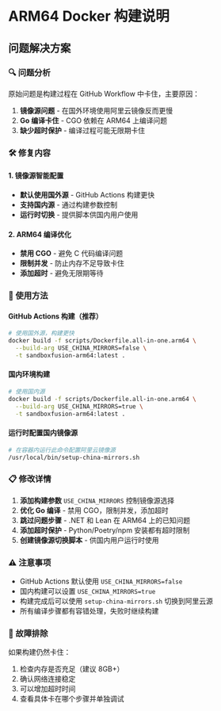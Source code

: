 # ARM64 Docker 构建说明

## 问题解决方案

### 🔍 问题分析
原始问题是构建过程在 GitHub Workflow 中卡住，主要原因：
1. **镜像源问题** - 在国外环境使用阿里云镜像反而更慢
2. **Go 编译卡住** - CGO 依赖在 ARM64 上编译问题
3. **缺少超时保护** - 编译过程可能无限期卡住

### 🛠️ 修复内容

#### 1. 镜像源智能配置
- **默认使用国外源** - GitHub Actions 构建更快
- **支持国内源** - 通过构建参数控制
- **运行时切换** - 提供脚本供国内用户使用

#### 2. ARM64 编译优化
- **禁用 CGO** - 避免 C 代码编译问题
- **限制并发** - 防止内存不足导致卡住
- **添加超时** - 避免无限期等待

### 🚀 使用方法

#### GitHub Actions 构建（推荐）
```bash
# 使用国外源，构建更快
docker build -f scripts/Dockerfile.all-in-one.arm64 \
  --build-arg USE_CHINA_MIRRORS=false \
  -t sandboxfusion-arm64:latest .
```

#### 国内环境构建
```bash
# 使用国内源
docker build -f scripts/Dockerfile.all-in-one.arm64 \
  --build-arg USE_CHINA_MIRRORS=true \
  -t sandboxfusion-arm64:latest .
```

#### 运行时配置国内镜像源
```bash
# 在容器内运行此命令配置阿里云镜像源
/usr/local/bin/setup-china-mirrors.sh
```

### 📋 修改详情

1. **添加构建参数** `USE_CHINA_MIRRORS` 控制镜像源选择
2. **优化 Go 编译** - 禁用 CGO，限制并发，添加超时
3. **跳过问题步骤** - .NET 和 Lean 在 ARM64 上的已知问题
4. **添加超时保护** - Python/Poetry/npm 安装都有超时限制
5. **创建镜像源切换脚本** - 供国内用户运行时使用

### ⚠️ 注意事项

- GitHub Actions 默认使用 `USE_CHINA_MIRRORS=false`
- 国内构建可以设置 `USE_CHINA_MIRRORS=true`
- 构建完成后可以使用 `setup-china-mirrors.sh` 切换到阿里云源
- 所有编译步骤都有容错处理，失败时继续构建

### 🔧 故障排除

如果构建仍然卡住：
1. 检查内存是否充足（建议 8GB+）
2. 确认网络连接稳定
3. 可以增加超时时间
4. 查看具体卡在哪个步骤并单独调试